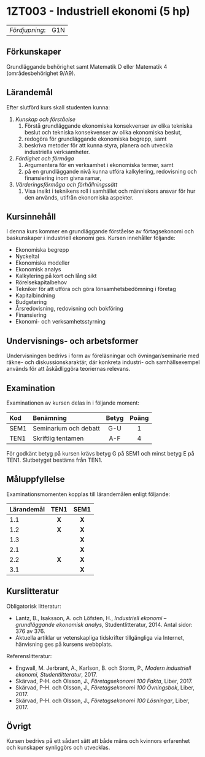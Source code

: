 # 1ZT003 - Industriell ekonomi (5 hp)

|     |     |
| --- | --- | 
| *Fördjupning*: | G1N | 

## Förkunskaper

Grundläggande behörighet samt Matematik D eller Matematik 4 (områdesbehörighet 9/A9). 

## Lärandemål

Efter slutförd kurs skall studenten kunna:

1. *Kunskap och förståelse*
    1. Förstå grundläggande ekonomiska konsekvenser av olika tekniska beslut och tekniska konsekvenser av olika ekonomiska beslut,
    2. redogöra för grundläggande ekonomiska begrepp, samt
    3. beskriva metoder för att kunna styra, planera och utveckla industriella verksamheter.
2. *Färdighet och förmåga*
    1. Argumentera för en verksamhet i ekonomiska termer, samt
    2. på en grundläggande nivå kunna utföra kalkylering, redovisning och finansiering inom givna ramar,
3. *Värderingsförmåga och förhållningssätt*
    1. Visa insikt i teknikens roll i samhället och människors ansvar för hur den används, utifrån ekonomiska aspekter.

## Kursinnehåll

I denna kurs kommer en grundläggande förståelse av förtagsekonomi och baskunskaper i industriell ekonomi ges.  Kursen innehåller följande:

- Ekonomiska begrepp
- Nyckeltal 
- Ekonomiska modeller
- Ekonomisk analys 
- Kalkylering på kort och lång sikt
- Rörelsekapitalbehov
- Tekniker för att utföra och göra lönsamhetsbedömning i företag
- Kapitalbindning
- Budgetering
- Årsredovisning, redovisning och bokföring
- Finansiering
- Ekonomi- och verksamhetsstyrning

## Undervisnings- och arbetsformer

Undervisningen bedrivs i form av föreläsningar och övningar/seminarie med räkne- och diskussionskaraktär, där konkreta industri- och samhällsexempel används för att åskådliggöra teoriernas relevans.

## Examination

Examinationen av kursen delas in i följande moment:

| Kod  | Benämning             | Betyg | Poäng |  
| :--- | :-------------------- | :---: | :---: |  
| SEM1 | Seminarium och debatt | G-U   | 1     |  
| TEN1 | Skriftlig tentamen | A-F   | 4     |  

För godkänt betyg på kursen krävs betyg G på SEM1 och minst betyg E på TEN1. Slutbetyget bestäms från TEN1.

## Måluppfyllelse

Examinationsmomenten kopplas till lärandemålen enligt följande:

| Lärandemål | TEN1  | SEM1  |  
| :--------- | :---: | :---: |  
| 1.1        | **X** | **X** |  
| 1.2        | **X** | **X** |  
| 1.3        |       | **X** |  
| 2.1        |       | **X** |  
| 2.2        | **X** | **X** |  
| 3.1        |       | **X** |  


## Kurslitteratur

Obligatorisk litteratur: 

- Lantz, B., Isaksson, A. och Löfsten, H., *Industriell ekonomi – grundläggande ekonomisk analys*, Studentlitteratur, 2014. Antal sidor: 376 av 376.
- Aktuella artiklar ur vetenskapliga tidskrifter tillgängliga via Internet, hänvisning ges på kursens webbplats.

Referenslitteratur:

-  Engwall, M. Jerbrant, A., Karlson, B. och Storm, P., *Modern industriell ekonomi, Studentlitteratur*, 2017.
- Skärvad, P-H. och Olsson, J., *Företagsekonomi 100 Fakta*, Liber, 2017.
- Skärvad, P-H. och Olsson, J., *Företagsekonomi 100 Övningsbok*, Liber, 2017.
- Skärvad, P-H. och Olsson, J., *Företagsekonomi 100 Lösningar*, Liber, 2017.

## Övrigt

Kursen bedrivs på ett sådant sätt att både mäns och kvinnors erfarenhet och kunskaper synliggörs och utvecklas.